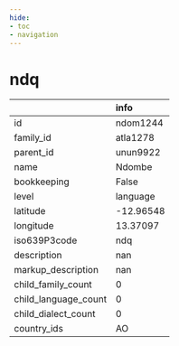 ```yaml
---
hide:
- toc
- navigation
---
```

# ndq
|                      | info      |
|:---------------------|:----------|
| id                   | ndom1244  |
| family_id            | atla1278  |
| parent_id            | unun9922  |
| name                 | Ndombe    |
| bookkeeping          | False     |
| level                | language  |
| latitude             | -12.96548 |
| longitude            | 13.37097  |
| iso639P3code         | ndq       |
| description          | nan       |
| markup_description   | nan       |
| child_family_count   | 0         |
| child_language_count | 0         |
| child_dialect_count  | 0         |
| country_ids          | AO        |